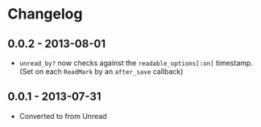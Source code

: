 # Changelog

## 0.0.2 - 2013-08-01

* ```unread_by?``` now checks against the ```readable_options[:on]``` timestamp. (Set on each ```ReadMark``` by an ```after_save``` callback)

## 0.0.1 - 2013-07-31

* Converted to from Unread
